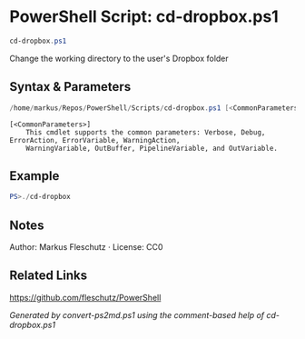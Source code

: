 # PowerShell Script: cd-dropbox.ps1
```powershell
cd-dropbox.ps1
```

Change the working directory to the user's Dropbox folder

## Syntax & Parameters
```powershell
/home/markus/Repos/PowerShell/Scripts/cd-dropbox.ps1 [<CommonParameters>]
```

```
[<CommonParameters>]
    This cmdlet supports the common parameters: Verbose, Debug, ErrorAction, ErrorVariable, WarningAction, 
    WarningVariable, OutBuffer, PipelineVariable, and OutVariable.
```

## Example
```powershell
PS>./cd-dropbox
```


## Notes
Author: Markus Fleschutz · License: CC0

## Related Links
https://github.com/fleschutz/PowerShell

*Generated by convert-ps2md.ps1 using the comment-based help of cd-dropbox.ps1*
